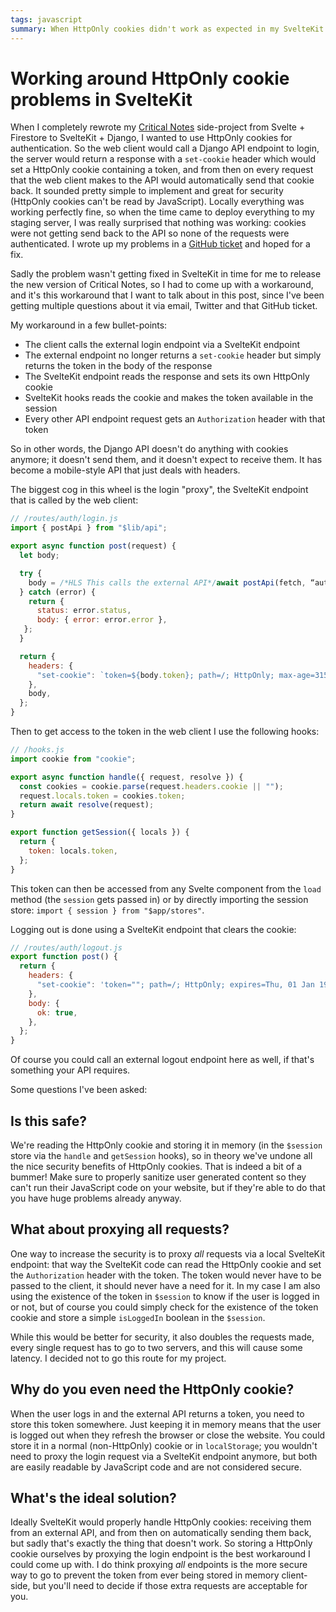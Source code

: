 ```yaml
---
tags: javascript
summary: When HttpOnly cookies didn't work as expected in my SvelteKit project I had to find a workaround.
---
```


# Working around HttpOnly cookie problems in SvelteKit

When I completely rewrote my [Critical Notes](https://www.critical-notes.com) side-project from Svelte + Firestore to SvelteKit + Django, I wanted to use HttpOnly cookies for authentication. So the web client would call a Django API endpoint to login, the server would return a response with a `set-cookie` header which would set a HttpOnly cookie containing a token, and from then on every request that the web client makes to the API would automatically send that cookie back. It sounded pretty simple to implement and great for security (HttpOnly cookies can't be read by JavaScript). Locally everything was working perfectly fine, so when the time came to deploy everything to my staging server, I was really surprised that nothing was working: cookies were not getting send back to the API so none of the requests were authenticated. I wrote up my problems in a [GitHub ticket](https://github.com/sveltejs/kit/issues/1198#issuecomment-932447869) and hoped for a fix.

Sadly the problem wasn't getting fixed in SvelteKit in time for me to release the new version of Critical Notes, so I had to come up with a workaround, and it's this workaround that I want to talk about in this post, since I've been getting multiple questions about it via email, Twitter and that GitHub ticket.

My workaround in a few bullet-points:

- The client calls the external login endpoint via a SvelteKit endpoint
- The external endpoint no longer returns a `set-cookie` header but simply returns the token in the body of the response
- The SvelteKit endpoint reads the response and sets its own HttpOnly cookie
- SvelteKit hooks reads the cookie and makes the token available in the session
- Every other API endpoint request gets an `Authorization` header with that token

So in other words, the Django API doesn't do anything with cookies anymore; it doesn't send them, and it doesn't expect to receive them. It has become a mobile-style API that just deals with headers.

The biggest cog in this wheel is the login "proxy", the SvelteKit endpoint that is called by the web client:

``` javascript
// /routes/auth/login.js
import { postApi } from "$lib/api";

export async function post(request) {
  let body;

  try {
    body = /*HLS This calls the external API*/await postApi(fetch, “auth/login", request.body)/*HLE*/;
  } catch (error) {
    return {
      status: error.status,
      body: { error: error.error },
   };
  }

  return {
    headers: {
      "set-cookie": `token=${body.token}; path=/; HttpOnly; max-age=31536000`,
    },
    body,
  };
}
```

Then to get access to the token in the web client I use the following hooks:

``` javascript
// /hooks.js
import cookie from "cookie";

export async function handle({ request, resolve }) {
  const cookies = cookie.parse(request.headers.cookie || "");
  request.locals.token = cookies.token;
  return await resolve(request);
}

export function getSession({ locals }) {
  return {
    token: locals.token,
  };
}
```

This token can then be accessed from any Svelte component from the `load` method (the `session` gets passed in) or by directly importing the session store: `import { session } from "$app/stores"`.

Logging out is done using a SvelteKit endpoint that clears the cookie:

``` javascript
// /routes/auth/logout.js
export function post() {
  return {
    headers: {
      "set-cookie": 'token=""; path=/; HttpOnly; expires=Thu, 01 Jan 1970 00:00:00 GMT',
    },
    body: {
      ok: true,
    },
  };
}
```

Of course you could call an external logout endpoint here as well, if that's something your API requires.

Some questions I've been asked:

## Is this safe?
We're reading the HttpOnly cookie and storing it in memory (in the `$session` store via the `handle` and `getSession` hooks), so in theory we've undone all the nice security benefits of HttpOnly cookies. That is indeed a bit of a bummer! Make sure to properly sanitize user generated content so they can't run their JavaScript code on your website, but if they're able to do that you have huge problems already anyway.

## What about proxying all requests?
One way to increase the security is to proxy *all* requests via a local SvelteKit endpoint: that way the SvelteKit code can read the HttpOnly cookie and set the `Authorization` header with the token. The token would never have to be passed to the client, it should never have a need for it. In my case I am also using the existence of the token in `$session` to know if the user is logged in or not, but of course you could simply check for the existence of the token cookie and store a simple `isLoggedIn` boolean in the `$session`.

While this would be better for security, it also doubles the requests made, every single request has to go to two servers, and this will cause some latency. I decided not to go this route for my project.

## Why do you even need the HttpOnly cookie?
When the user logs in and the external API returns a token, you need to store this token somewhere. Just keeping it in memory means that the user is logged out when they refresh the browser or close the website. You could store it in a normal (non-HttpOnly) cookie or in `localStorage`; you wouldn't need to proxy the login request via a SvelteKit endpoint anymore, but both are easily readable by JavaScript code and are not considered secure.

## What's the ideal solution?
Ideally SvelteKit would properly handle HttpOnly cookies: receiving them from an external API, and from then on automatically sending them back, but sadly that's exactly the thing that doesn't work. So storing a HttpOnly cookie ourselves by proxying the login endpoint is the best workaround I could come up with. I do think proxying *all* endpoints is the more secure way to go to prevent the token from ever being stored in memory client-side, but you'll need to decide if those extra requests are acceptable for you.